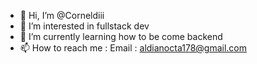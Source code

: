 - 👋 Hi, I’m @Corneldiii
- 👀 I’m interested in fullstack dev
- 🌱 I’m currently learning how to be come backend
- 📫 How to reach me :
      Email : aldianocta178@gmail.com

<!---
Corneldiii/Corneldiii is a ✨ special ✨ repository because its `README.md` (this file) appears on your GitHub profile.
You can click the Preview link to take a look at your changes.
--->

